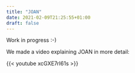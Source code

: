 ```yaml
---
title: "JOAN"
date: 2021-02-09T21:25:55+01:00
draft: false
---
```


Work in progress :-)

We made a video explaining JOAN in more detail:

{{< youtube xcGXE7rI61s >}}